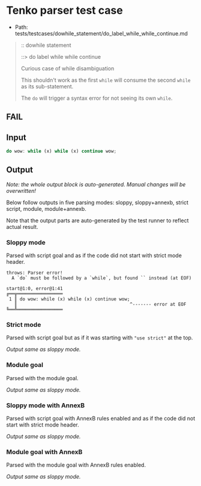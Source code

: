 # Tenko parser test case

- Path: tests/testcases/dowhile_statement/do_label_while_while_continue.md

> :: dowhile statement
>
> ::> do label while while continue
>
> Curious case of while disambiguation
>
> This shouldn't work as the first `while` will consume the second `while` as its sub-statement.
>
> The `do` will trigger a syntax error for not seeing its own `while`.

## FAIL

## Input

`````js
do wow: while (x) while (x) continue wow;
`````

## Output

_Note: the whole output block is auto-generated. Manual changes will be overwritten!_

Below follow outputs in five parsing modes: sloppy, sloppy+annexb, strict script, module, module+annexb.

Note that the output parts are auto-generated by the test runner to reflect actual result.

### Sloppy mode

Parsed with script goal and as if the code did not start with strict mode header.

`````
throws: Parser error!
  A `do` must be followed by a `while`, but found `` instead (at EOF)

start@1:0, error@1:41
╔══╦═════════════════
 1 ║ do wow: while (x) while (x) continue wow;
   ║                                          ^------- error at EOF
╚══╩═════════════════

`````

### Strict mode

Parsed with script goal but as if it was starting with `"use strict"` at the top.

_Output same as sloppy mode._

### Module goal

Parsed with the module goal.

_Output same as sloppy mode._

### Sloppy mode with AnnexB

Parsed with script goal with AnnexB rules enabled and as if the code did not start with strict mode header.

_Output same as sloppy mode._

### Module goal with AnnexB

Parsed with the module goal with AnnexB rules enabled.

_Output same as sloppy mode._
